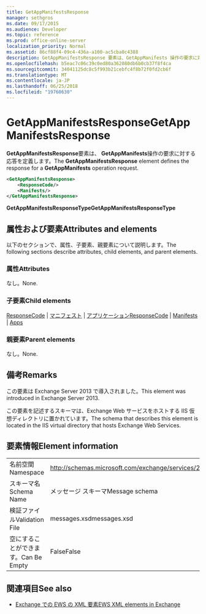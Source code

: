 ```yaml
---
title: GetAppManifestsResponse
manager: sethgros
ms.date: 09/17/2015
ms.audience: Developer
ms.topic: reference
ms.prod: office-online-server
localization_priority: Normal
ms.assetid: 86cf88f4-09c4-436a-a100-ac5cba0c4388
description: GetAppManifestsResponse 要素は、GetAppManifests 操作の要求に対する応答を定義します。
ms.openlocfilehash: b5eac7c06c39c0ed80a362080db6b0cb37f8f4ca
ms.sourcegitcommit: 34041125dc8c5f993b21cebfc4f8b72f0fd2cb6f
ms.translationtype: MT
ms.contentlocale: ja-JP
ms.lasthandoff: 06/25/2018
ms.locfileid: "19760630"
---
```

# <a name="getappmanifestsresponse"></a><span data-ttu-id="4bc33-103">GetAppManifestsResponse</span><span class="sxs-lookup"><span data-stu-id="4bc33-103">GetAppManifestsResponse</span></span>

<span data-ttu-id="4bc33-104">**GetAppManifestsResponse**要素は、 **GetAppManifests**操作の要求に対する応答を定義します。</span><span class="sxs-lookup"><span data-stu-id="4bc33-104">The **GetAppManifestsResponse** element defines the response for a **GetAppManifests** operation request.</span></span> 
  
```XML
<GetAppManifestsResponse>
    <ResponseCode/>
    <Manifests/>
</GetAppManifestsResponse>
```

 <span data-ttu-id="4bc33-105">**GetAppManifestsResponseType**</span><span class="sxs-lookup"><span data-stu-id="4bc33-105">**GetAppManifestsResponseType**</span></span>
## <a name="attributes-and-elements"></a><span data-ttu-id="4bc33-106">属性および要素</span><span class="sxs-lookup"><span data-stu-id="4bc33-106">Attributes and elements</span></span>

<span data-ttu-id="4bc33-107">以下のセクションで、属性、子要素、親要素について説明します。</span><span class="sxs-lookup"><span data-stu-id="4bc33-107">The following sections describe attributes, child elements, and parent elements.</span></span>
  
### <a name="attributes"></a><span data-ttu-id="4bc33-108">属性</span><span class="sxs-lookup"><span data-stu-id="4bc33-108">Attributes</span></span>

<span data-ttu-id="4bc33-109">なし。</span><span class="sxs-lookup"><span data-stu-id="4bc33-109">None.</span></span>
  
### <a name="child-elements"></a><span data-ttu-id="4bc33-110">子要素</span><span class="sxs-lookup"><span data-stu-id="4bc33-110">Child elements</span></span>

<span data-ttu-id="4bc33-111">[ResponseCode](responsecode.md) | [マニフェスト](manifests.md) | [アプリケーション](apps.md)</span><span class="sxs-lookup"><span data-stu-id="4bc33-111">[ResponseCode](responsecode.md) | [Manifests](manifests.md) | [Apps](apps.md)</span></span>
  
### <a name="parent-elements"></a><span data-ttu-id="4bc33-112">親要素</span><span class="sxs-lookup"><span data-stu-id="4bc33-112">Parent elements</span></span>

<span data-ttu-id="4bc33-113">なし。</span><span class="sxs-lookup"><span data-stu-id="4bc33-113">None.</span></span>
  
## <a name="remarks"></a><span data-ttu-id="4bc33-114">備考</span><span class="sxs-lookup"><span data-stu-id="4bc33-114">Remarks</span></span>

<span data-ttu-id="4bc33-115">この要素は Exchange Server 2013 で導入されました。</span><span class="sxs-lookup"><span data-stu-id="4bc33-115">This element was introduced in Exchange Server 2013.</span></span>
  
<span data-ttu-id="4bc33-116">この要素を記述するスキーマは、Exchange Web サービスをホストする IIS 仮想ディレクトリに置かれています。</span><span class="sxs-lookup"><span data-stu-id="4bc33-116">The schema that describes this element is located in the IIS virtual directory that hosts Exchange Web Services.</span></span>
  
## <a name="element-information"></a><span data-ttu-id="4bc33-117">要素情報</span><span class="sxs-lookup"><span data-stu-id="4bc33-117">Element information</span></span>

|||
|:-----|:-----|
|<span data-ttu-id="4bc33-118">名前空間</span><span class="sxs-lookup"><span data-stu-id="4bc33-118">Namespace</span></span>  <br/> |http://schemas.microsoft.com/exchange/services/2006/messages  <br/> |
|<span data-ttu-id="4bc33-119">スキーマ名</span><span class="sxs-lookup"><span data-stu-id="4bc33-119">Schema Name</span></span>  <br/> |<span data-ttu-id="4bc33-120">メッセージ スキーマ</span><span class="sxs-lookup"><span data-stu-id="4bc33-120">Message schema</span></span>  <br/> |
|<span data-ttu-id="4bc33-121">検証ファイル</span><span class="sxs-lookup"><span data-stu-id="4bc33-121">Validation File</span></span>  <br/> |<span data-ttu-id="4bc33-122">messages.xsd</span><span class="sxs-lookup"><span data-stu-id="4bc33-122">messages.xsd</span></span>  <br/> |
|<span data-ttu-id="4bc33-123">空にすることができます。</span><span class="sxs-lookup"><span data-stu-id="4bc33-123">Can Be Empty</span></span>  <br/> |<span data-ttu-id="4bc33-124">False</span><span class="sxs-lookup"><span data-stu-id="4bc33-124">False</span></span>  <br/> |
   
## <a name="see-also"></a><span data-ttu-id="4bc33-125">関連項目</span><span class="sxs-lookup"><span data-stu-id="4bc33-125">See also</span></span>



- [<span data-ttu-id="4bc33-126">Exchange での EWS の XML 要素</span><span class="sxs-lookup"><span data-stu-id="4bc33-126">EWS XML elements in Exchange</span></span>](ews-xml-elements-in-exchange.md)

